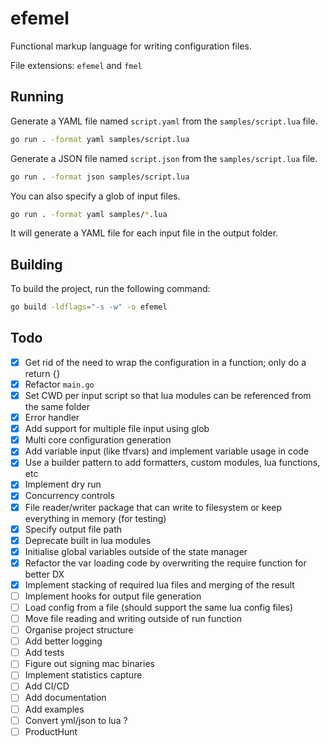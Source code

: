 # efemel

Functional markup language for writing configuration files.

File extensions: `efemel` and `fmel`

## Running

Generate a YAML file named `script.yaml` from the `samples/script.lua` file.

```bash
go run . -format yaml samples/script.lua
```

Generate a JSON file named `script.json` from the `samples/script.lua` file.

```bash
go run . -format json samples/script.lua
```

You can also specify a glob of input files.

```bash
go run . -format yaml samples/*.lua
```

It will generate a YAML file for each input file in the output folder.

## Building

To build the project, run the following command:

```bash
go build -ldflags="-s -w" -o efemel
```

## Todo

- [x] Get rid of the need to wrap the configuration in a function; only do a return {}
- [x] Refactor `main.go`
- [x] Set CWD per input script so that lua modules can be referenced from the same folder
- [x] Error handler
- [x] Add support for multiple file input using glob
- [x] Multi core configuration generation
- [x] Add variable input (like tfvars) and implement variable usage in code
- [x] Use a builder pattern to add formatters, custom modules, lua functions, etc
- [x] Implement dry run
- [x] Concurrency controls
- [x] File reader/writer package that can write to filesystem or keep everything in memory (for testing)
- [x] Specify output file path
- [x] Deprecate built in lua modules
- [x] Initialise global variables outside of the state manager
- [x] Refactor the var loading code by overwriting the require function for better DX
- [x] Implement stacking of required lua files and merging of the result
- [ ] Implement hooks for output file generation
- [ ] Load config from a file (should support the same lua config files)
- [ ] Move file reading and writing outside of run function
- [ ] Organise project structure
- [ ] Add better logging
- [ ] Add tests
- [ ] Figure out signing mac binaries
- [ ] Implement statistics capture
- [ ] Add CI/CD
- [ ] Add documentation
- [ ] Add examples
- [ ] Convert yml/json to lua ?
- [ ] ProductHunt
